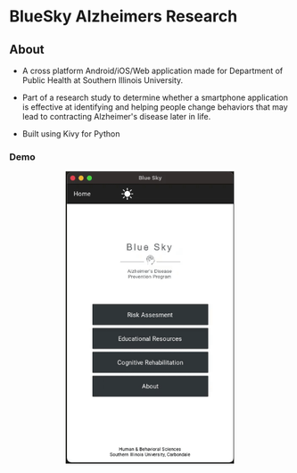 # BlueSky Alzheimers Research

## About

* A cross platform Android/iOS/Web application made for Department of Public Health at Southern Illinois University. 

* Part of a research study to determine whether a smartphone application is effective at identifying and helping people change behaviors that may lead to contracting Alzheimer's disease later in life.

* Built using Kivy for Python

### Demo
<p align="center">
  <img src="pics/bluesky_demo.gif" 
  alt="demo" 
  width="60%" 
  height="60%"/>
</p>